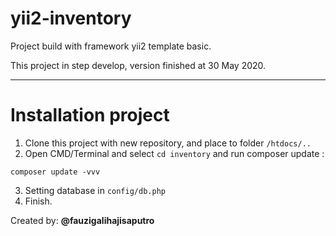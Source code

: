 # yii2-inventory
Project build with framework yii2 template basic.

This project in step develop, version finished at 30 May 2020.

<hr>

# Installation project
1. Clone this project with new repository, and place to folder <code>/htdocs/..</code>
2. Open CMD/Terminal and select <code>cd inventory</code> and run composer update :
```
composer update -vvv
```
3. Setting database in <code>config/db.php</code>
4. Finish.

Created by: <b>@fauzigalihajisaputro</b>
